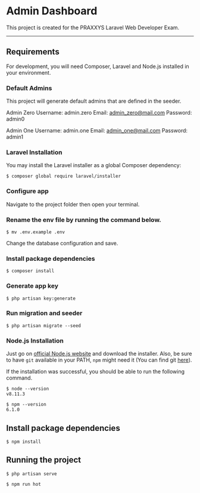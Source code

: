# Admin Dashboard

This project is created for the PRAXXYS Laravel Web Developer Exam.

---
## Requirements

For development, you will need Composer, Laravel and Node.js installed in your environment.

### Default Admins

This project will generate default admins that are defined in the seeder.

Admin Zero
    Username: admin.zero
    Email: admin_zero@mail.com
    Password: admin0

Admin One
    Username: admin.one
    Email: admin_one@mail.com
    Password: admin1

### Laravel Installation

You may install the Laravel installer as a global Composer dependency:

    $ composer global require laravel/installer

### Configure app

Navigate to the project folder then open your terminal.

### Rename the env file by running the command below.
    $ mv .env.example .env

Change the database configuration and save.

### Install package dependencies

    $ composer install

### Generate app key
    $ php artisan key:generate

### Run migration and seeder
    $ php artisan migrate --seed

### Node.js Installation
Just go on [official Node.js website](https://nodejs.org/) and download the installer.
Also, be sure to have `git` available in your PATH, `npm` might need it (You can find git [here](https://git-scm.com/)).

If the installation was successful, you should be able to run the following command.

    $ node --version
    v8.11.3

    $ npm --version
    6.1.0

## Install package dependencies

    $ npm install

## Running the project

    $ php artisan serve

    $ npm run hot